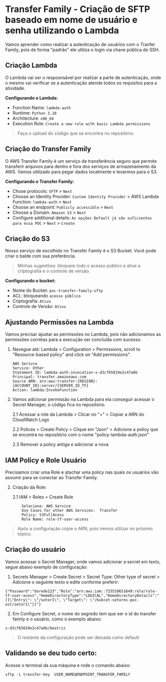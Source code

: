 
# Transfer Family - Criação de SFTP baseado em nome de usuário e senha utilizando o Lambda

Vamos aprender como realizar a autenticação de usuários com o Tranfer Family, pois de forma "padrão" ele utiliza o login via chave pública do SSH. 

## Criação Lambda

O Lambda vai ser o resposnsável por realizar a parte de autenticação, onde o mesmo vai verificar se a autenticação atende todos os requisitos para a atividade.

**Configurando o Lambda:**
 * Function Name: ``lambda-auth``
 * Runtime: ``Python 3.10``
 * Architecture: ``x86_64``
 * Execution Role: ``Create a new role with basic Lambda permissions``

> Faça o upload do código que se encontra no repositório.

##  Criação do Transfer Family

O AWS Transfer Family é um serviço de transferência seguro que permite transferir arquivos para dentro e fora dos serviços de armazenamento da AWS. Vamos utilizado para pegar dados localmente e levarmos para o S3. 

**Configurando o Transfer Family:**
 * Chose protocols: ``SFTP`` > ``Next``
 * Choose an Identity Provider: ``Custom Identity Provider`` > AWS Lambda Function: ``lambda-auth`` > ``Next`` 
 * Choose an endpoint: ``Publicly accessible`` > ``Next``
 * Choose a Domain: ``Amazon S3`` > ``Next``
 * Configure additional details: ``As opções Default já são suficientes para essa POC`` > ``Next`` > ``Create``

 ## Criação do S3

Nosso serviço de escolhido no Transfer Family é o S3 Bucket. Você pode criar o balde com sua preferência. 

> Minhas sugestões: bloqueie todo o acesso público e ative a criptografia e o controle de versão.

**Configurando o bucket:**
 * Nome do Bucket: ``poc-transfer-family-sftp``
 * ACL: bloqueando ``acesso público``
 * Criptografia: ``Ativo``
 * Controle de Versão: ``Ativo``

## Ajustando Permissões na Lambda

Vamos precisar ajustar as permissões no Lambda, pois não adicionamos as permissões corretas para a execução ser concluída com sucesso. 

1. Navegue até: 
    Lambda > Configuration > Permissions, scroll to "Resource-based policy" and click on "Add permissions". 
    
    ```
    AWS Serivce
    Service: Other
    Statement ID: lambda-auth-invocation-s-d3cf65819e2c47a6b
    Principal: transfer.amazonaws.com
    Source ARN: arn:aws:transfer:{REGION}:{ACCOUNT_ID}:server/{SERVER_ID_TF}
    Action: lambda:InvokeFunction
    ```
2. Vamos adicionar permissão na Lambda para ela conseguir acessar o Secret Manager, o código fica no repositório. 

    2.1 Acessar a role da Lambda > Clicar no "+" > Copiar a ARN do CloudWatch Logs

    2.2 Polices > Create Policy > Clique em "Json" > Adicione a policy que se encontra no repositório com o nome "policy-lambda-auth.json"

    2.3 Remover a policy antiga e adicionar a nova

## IAM Policy e Role Usuário

Precisamos criar uma Role e atachar uma policy nas quais os usuários vão assumir para se conectar ao Transfer Family. 

2. Criação da Role:

    2.1 IAM > Roles > Create Role
    ```
        Selecione: AWS Service
        Use Cases for other AWS Services:  Transfer
        Policy: S3FullAcess
        Role Name: role-tf-user-access
    ```

> Após a configuração cópie o ARN, pois iremos utilizar no próximo tópico.


## Criação do usuário 

Vamos acessar o Secret Manager, onde vamos adicionar a secret em texto, segue abaixo exemplo de configuração:

1. Secrets Manager > Create Secret > Secret Type: Other type of secret > Adicione o seguinte texto e edite conforme preferir:

```
{"Password":"darede123","Role":"arn:aws:iam::725510651649:role/role-tf-user-acess","HomeDirectoryType":"LOGICAL","HomeDirectoryDetails":"[{\"Entry\": \"/setor1\", \"Target\": \"/bukcet-setores-poc-ost/setor1\"}]"}
```
2. Em Configure Secret, o nome do segredo tem que ser o id do transfer faimly e o usuário, como o exemplo abaixo:

```
s-d3cf65819e2c47a6b/beatriz
```

> O restante da configuração pode ser deixada como default



## Validando se deu tudo certo:

Acesse o terminal da sua máquina e rode o comando abaixo:

```
sftp -i transfer-key  USER_NAME@ENDPOINT_TRANSFER_FAMILY
```